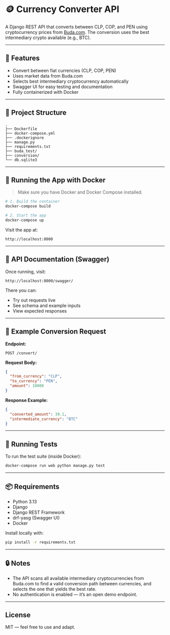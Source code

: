 # 🪙 Currency Converter API

A Django REST API that converts between CLP, COP, and PEN using cryptocurrency prices from [Buda.com](https://www.buda.com). The conversion uses the best intermediary crypto available (e.g., BTC).

---

## 🚀 Features

- Convert between fiat currencies (CLP, COP, PEN)
- Uses market data from Buda.com
- Selects best intermediary cryptocurrency automatically
- Swagger UI for easy testing and documentation
- Fully containerized with Docker

---

## 🧱 Project Structure

```
.
├── Dockerfile
├── docker-compose.yml
├── .dockerignore
├── manage.py
├── requirements.txt
├── buda_test/
├── conversion/
└── db.sqlite3
```

---

## 🐳 Running the App with Docker

> Make sure you have Docker and Docker Compose installed.

```bash
# 1. Build the container
docker-compose build

# 2. Start the app
docker-compose up
```

Visit the app at:
```
http://localhost:8000
```

---

## 📘 API Documentation (Swagger)

Once running, visit:

```
http://localhost:8000/swagger/
```

There you can:
- Try out requests live
- See schema and example inputs
- View expected responses

---

## 🔁 Example Conversion Request

**Endpoint:**
```
POST /convert/
```

**Request Body:**

```json
{
  "from_currency": "CLP",
  "to_currency": "PEN",
  "amount": 10000
}
```

**Response Example:**

```json
{
  "converted_amount": 39.1,
  "intermediate_currency": "BTC"
}
```

---

## 🧪 Running Tests

To run the test suite (inside Docker):

```bash
docker-compose run web python manage.py test
```

---

## 📦 Requirements

- Python 3.13
- Django
- Django REST Framework
- drf-yasg (Swagger UI)
- Docker

Install locally with:

```bash
pip install -r requirements.txt
```

---

## 🔒 Notes

- The API scans all available intermediary cryptocurrencies from Buda.com to find a valid conversion path between currencies, and selects the one that yields the best rate.
- No authentication is enabled — it’s an open demo endpoint.

---

## License

MIT — feel free to use and adapt.

